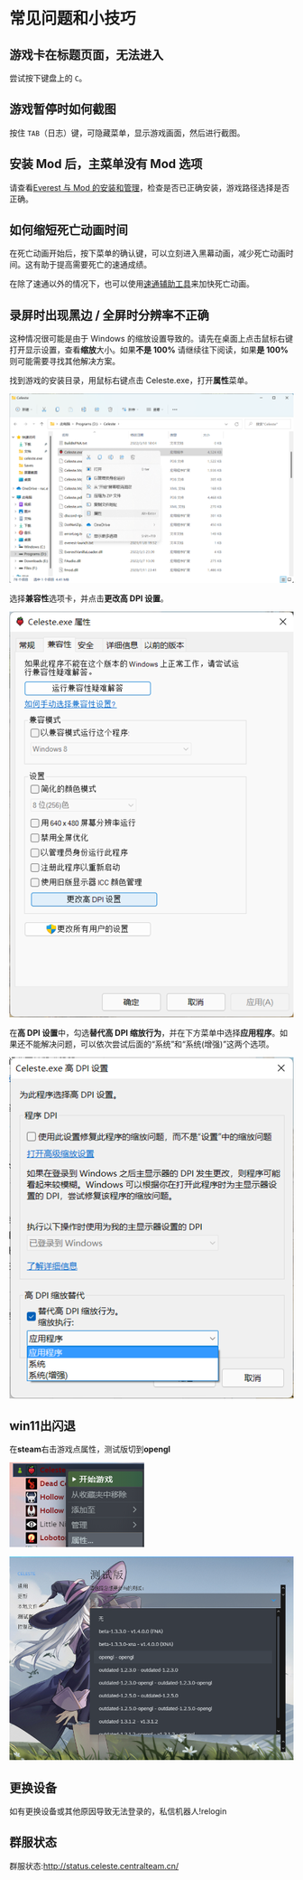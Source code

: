 # 常见问题和小技巧

## 游戏卡在标题页面，无法进入

尝试按下键盘上的 `C`。

## 游戏暂停时如何截图

按住 `TAB`（日志）键，可隐藏菜单，显示游戏画面，然后进行截图。

## 安装 Mod 后，主菜单没有 Mod 选项

请查看[Everest 与 Mod 的安装和管理](zh-cn/Celeste/Mods/Everest_and_mod.md)，检查是否已正确安装，游戏路径选择是否正确。

## 如何缩短死亡动画时间

在死亡动画开始后，按下菜单的确认键，可以立刻进入黑幕动画，减少死亡动画时间。这有助于提高需要死亡的速通成绩。

在除了速通以外的情况下，也可以使用[速通辅助工具](zh-cn/Celeste/Mods/Functional_mod_list.md)来加快死亡动画。

## 录屏时出现黑边 / 全屏时分辨率不正确

这种情况很可能是由于 Windows 的缩放设置导致的。请先在桌面上点击鼠标右键打开显示设置，查看**缩放**大小。如果**不是 100%** 请继续往下阅读，如果**是 100%** 则可能需要寻找其他解决方案。

找到游戏的安装目录，用鼠标右键点击 Celeste.exe，打开**属性**菜单。

![属性菜单](../../img/FAQs/Attribute_menu.png)

选择**兼容性**选项卡，并点击**更改高 DPI 设置**。

![兼容性选项卡](../../img/FAQs/Compatibility_tab.png)

在**高 DPI 设置**中，勾选**替代高 DPI 缩放行为**，并在下方菜单中选择**应用程序**。如果还不能解决问题，可以依次尝试后面的“系统”和“系统(增强)”这两个选项。

![高 DPI 设置](../../img/FAQs/High_DPI_settings.png)

## win11出闪退
在**steam**右击游戏点属性，测试版切到**opengl**

![属性](../../img/FAQs/steamattribute.png)

![测试版](../../img/FAQs/Betaversion.png)

## 更换设备
如有更换设备或其他原因导致无法登录的，私信机器人!relogin

## 群服状态
群服状态:http://status.celeste.centralteam.cn/
